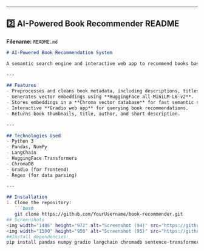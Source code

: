 
---

## **2️⃣ AI-Powered Book Recommender README**

**Filename:** `README.md`

```markdown
# AI-Powered Book Recommendation System

A semantic search engine and interactive web app to recommend books based on **user queries**. The system uses **vector embeddings** and similarity search to find books matching your interests.

---

## Features
- Preprocesses and cleans book metadata, including descriptions, titles, and ISBNs.
- Generates vector embeddings using **HuggingFace all-MiniLM-L6-v2**.
- Stores embeddings in a **Chroma vector database** for fast semantic search.
- Interactive **Gradio web app** for querying book recommendations.
- Returns book thumbnails, title, author, and short description.

---

## Technologies Used
- Python 3
- Pandas, NumPy
- LangChain
- HuggingFace Transformers
- ChromaDB
- Gradio (for frontend)
- Regex (for data parsing)

---

## Installation
1. Clone the repository:
   ```bash
   git clone https://github.com/YourUsername/book-recommender.git
## Screenshots
<img width="1486" height="972" alt="Screenshot (94)" src="https://github.com/user-attachments/assets/2877697d-5fa7-4af9-8a2e-530a1af68e69" />
<img width="1500" height="956" alt="Screenshot (95)" src="https://github.com/user-attachments/assets/f6e40391-e4f8-4bc6-9477-54572cdaccd7" />
##Install dependencies:
pip install pandas numpy gradio langchain chromadb sentence-transformers python-dotenv


